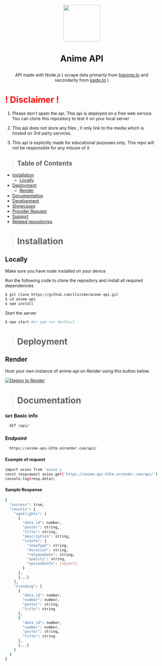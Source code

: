 
<p align="center">
      <img
        src="https://media1.tenor.com/m/zZOt7alSzAMAAAAd/gojo-gojo-satoru.gif"
        width="120"
        height="120"
      />
    </p>

# <p align="center">Anime API</p>
>
>
<p align="center">API made with Node.js ( scrape data primarily from <a href="https://hianime.to" target="_blank">hianime.to</a> and secondarily from <a href="https://kaido.to" target="_blank">kaido.to</a> )</p>

# <span style="color:red">! Disclaimer !</span>

 1. Please don't spam the api. This api is deployed on a free web service. You can clone this repository to test it on your local server

 2. This api does not store any files , it only link to the media which is hosted on 3rd party services.

 3. This api is explicitly made for educational purposes only. This repo will not be responsible for any misuse of it

><h2> Table of Contents </h2>

- [Installation](#installation)
  - [Locally](#locally)
- [Deployment](#deployment)
  - [Render](#Render)
- [Documentation](#documentation)
- [Development](#development)
- [Showcases](#showcases)
- [Provider Request](#provider-request)
- [Support](#support)
- [Related repositories](#related-repositories)

># Installation
## Locally
Make sure you have node installed on your device

Run the following code to clone the repository and install all required dependencies

```bash
$ git clone https://github.com/itzzzme/anime-api.git
$ cd anime-api
$ npm install
```
Start the server
```bash
$ npm start #or npm run devStart
```
># Deployment
## Render
Host your own instance of anime-api on Render using this button below.
>
[![Deploy to Render](https://render.com/images/deploy-to-render-button.svg)](https://render.com/deploy?repo=https://github.com/itzzzme/anime-api)


># Documentation

### `Get` Basic info

```bash
  GET /api/
```
### Endpoint
```bash
  https://anime-api-k3tm.onrender.com/api/
```
#### Example of request
```sh
import axios from 'axios';
const resp=await axios.get('https://anime-api-k3tm.onrender.com/api/')
console.log(resp.data);
```

#### Sample Response
```sh
{
  "success": true,
  "results": {
    "spotlights": [
      {
        "data_id": number,
        "poster": string,
        "title": string,
        "description": string,
        "tvInfo": {
          "showType": string,
          "duration": string,
          "releaseDate": string,
          "quality": string,
          "episodeInfo": [object]
        }
      },
      {...}
    ],
    "trending": [
      {
        "data_id": number,
        "number": number,
        "poster": string,
        "title": string
      },
      {
        "data_id": number,
        "number": number,
        "poster": string,
        "title": string
      },
      {...}
    ]
  }
}
```
